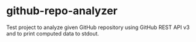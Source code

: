 # github-repo-analyzer
Test project to analyze given GitHub repository using GitHub REST API v3 and to print computed data to stdout.
